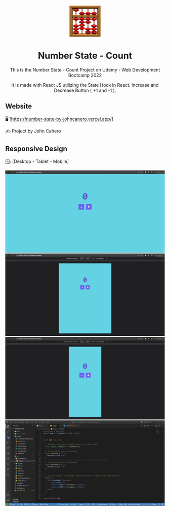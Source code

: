 <!-- markdownlint-configure-file {
  "MD013": {
    "code_blocks": false,
    "tables": false
  },
  "MD033": false,
  "MD041": false
} -->

<div align="center">
  <a href="https://number-state-by-johncanero.vercel.app/" target="_blank">
    <img alt="number-state" height="100" src="./src/images/countAbacusEmoji.png"/>
  </a>
</div>

<div align="center">

# Number State - Count

This is the Number State - Count Project on Udemy - Web Development Bootcamp 2022

It is made with React JS utilizing the State Hook in React. Increase and 
Decrease Button ( +1 and -1 ).
</div>

## Website

🖥️ [https://number-state-by-johncanero.vercel.app/]

✍️ Project by John Cañero

## Responsive Design

🪟: [Desktop - Tablet - Mobile]

![Desktop View - My Contacts](./src/images/desktopView.png)
![Tablet View - My Contacts](./src/images/tabletView.png)
![Mobile View - My Contacts](./src/images/mobileView.png)
![Code View - My Contacts](./src/images/codeView.png)

